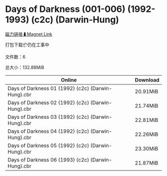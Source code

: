 # Days of Darkness (001-006) (1992-1993) (c2c) (Darwin-Hung)

[磁力链接⬇Magnet Link](magnet:?xt=urn:btih:36fb9aba0f5e197ce9362b234b637637e0f66e77&dn=Days%20of%20Darkness%20%28001-006%29%20%281992-1993%29%20%28c2c%29%20%28Darwin-Hung%29)

打包下载📦仍在工事中

文件数：6

总大小：132.88MiB

Online | Download
--- | ---
Days of Darkness 01 (1992) (c2c) (Darwin-Hung).cbr | 20.91MiB
Days of Darkness 02 (1992) (c2c) (Darwin-Hung).cbr | 21.74MiB
Days of Darkness 03 (1992) (c2c) (Darwin-Hung).cbr | 22.81MiB
Days of Darkness 04 (1992) (c2c) (Darwin-Hung).cbr | 22.26MiB
Days of Darkness 05 (1992) (c2c) (Darwin-Hung).cbr | 23.30MiB
Days of Darkness 06 (1993) (c2c) (Darwin-Hung).cbr | 21.87MiB